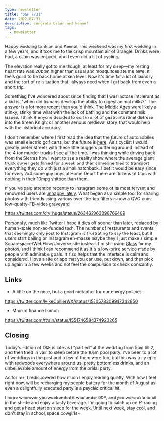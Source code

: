 ```yaml
---
type: newsletter
title: "D&F 7/31"
date: 2022-07-31
description: congrats brian and kenna!
tags:
  - newsletter
---
```

Happy wedding to Brian and Kenna! This weekend was my first wedding in a few years, and it took me to the crisp mountain air of Graegle. Drinks were had, a cabin was enjoyed, and I even did a bit of cycling.

The elevation really got to me though, at least for my sleep—my resting heart rate was 20bpm higher than usual and mosquitoes ate me alive. It feels good to be back home at sea level. Now it's time for a lot of laundry and the sort of re-situation that I always need when I get back from even a short trip.

Something I've wondered about since finding that I was lactose intolerant as a kid is, "when did humans develop the ability to digest animal milks?" The answer is [a lot more recent](https://www.nytimes.com/2022/07/27/science/early-europeans-milk-tolerance.html) than you'd think. The Middle Ages were likely a stinky, stinky time what with the lack of bathing and the constant milk issues. I think if anyone decided to edit in a lot of gastrointestinal distress into the Green Knight or another serious medieval story, that would help with the historical accuracy.

I don't remember where I first read the idea that the _future_ of automobiles was small electric golf carts, but the future is [here](https://electrek.co/2021/10/25/i-actually-bought-a-cheap-electric-pickup-truck-from-alibaba-heres-what-showed-up/). As a cyclist I would greatly prefer streets with these little buggers puttering around instead of the 4 ton murder trucks I see all the time. I was thinking while driving back from the Sierras how I want to see a reality show where the average giant truck owner gets filmed for a week and then someone tries to transport everything they do with just a small hatchback. I bet it would be easy since for every 2x4 some guy buys at Home Depot there are dozens of trips with nothing in their 10mpg shitbox than them.

If you've paid attention recently to Instagram some of its most fervent and renowned users are [unhappy lately](https://www.theverge.com/2022/7/26/23279815/instagram-feed-kardashians-criticism-fuck-it-im-out). What began as a simple tool for sharing photos with friends using various over-the-top filters is now a QVC-cum-low-quality-FB-video graveyard. 

https://twitter.com/dry_hugs/status/263462863098769409

Personally, much like Twitter I hope it dies off sooner than later, replaced by human-scale non-ad-funded tech. The number of restaurants and events that seemingly only post to Instagram is frustrating to say the least, but if users start bailing on Instagram en-masse maybe they'll just make a simple Squarespace/WebFlow/Universe site instead. I'm still using [Glass](https://glass.photo/brookshelley) for my photos, and I think I can recommend it as it is a low-price service made by people with admirable goals. It also helps that the interface is calm and considered. I love a site or app that you can use, put down, and then pick up again in a few weeks and not feel the compulsion to check constantly.

## Links

- A little on the nose, but a good metaphor for our energy policies:

https://twitter.com/MikeCollierWX/status/1550578309947342850

- Mmmm finance humor:

https://twitter.com/ftrain/status/1551746584374923265

## Closing

Today's edition of D&F is late as I "partied" at the wedding from 5pm till 2, and then tried in vain to sleep before the 10am pool party. I've been to a lot of weddings in the past and a few of them were fun, but this was truly epic with redwoods everywhere around us, pretty bottomless drinks, and an unbelievable amount of energy from the bridal party. 

As for me, I rediscovered how much I enjoy reading quietly. With how I feel right now, will be recharging my people battery for the month of August as even a delightfully executed party is a psychic critical hit.

I hope wherever you weekended it was under 90º, and you were able to sit in the shade and enjoy a tasty beverage. I'm going to catch up on F1 racing and get a head start on sleep for the week. Until next week, stay cool, and don't stay in school, space cowgirls~